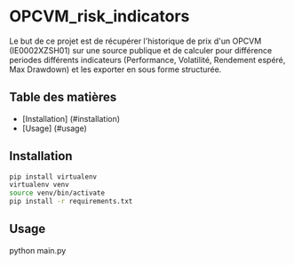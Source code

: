 # OPCVM_risk_indicators
Le but de ce projet est de récupérer l'historique de prix d'un OPCVM (IE0002XZSH01) sur une source publique et de calculer pour différence periodes différents indicateurs (Performance, Volatilité, Rendement espéré, Max Drawdown) et les exporter en sous forme structurée.

## Table des matières

- [Installation] (#installation)
- [Usage] (#usage)

## Installation

```bash
pip install virtualenv
virtualenv venv
source venv/bin/activate
pip install -r requirements.txt
```

## Usage


python main.py

